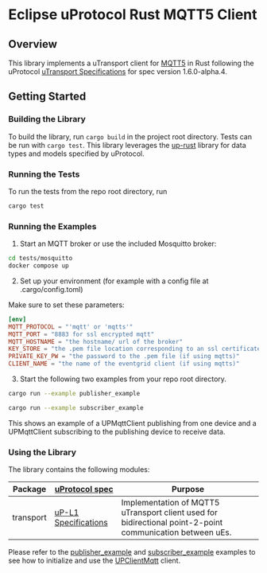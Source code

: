 # Eclipse uProtocol Rust MQTT5 Client

## Overview

This library implements a uTransport client for [MQTT5](https://github.com/eclipse-uprotocol/up-spec/blob/v1.6.0-alpha.4/up-l1/mqtt_5.adoc) in Rust following the uProtocol [uTransport Specifications](https://github.com/eclipse-uprotocol/uprotocol-spec/blob/main/up-l1/README.adoc) for spec version 1.6.0-alpha.4.

## Getting Started

### Building the Library

To build the library, run `cargo build` in the project root directory. Tests can be run with `cargo test`. This library leverages the [up-rust](https://github.com/eclipse-uprotocol/up-rust/tree/main) library for data types and models specified by uProtocol.

### Running the Tests

To run the tests from the repo root directory, run
```bash
cargo test
```

### Running the Examples

1. Start an MQTT broker or use the included Mosquitto broker:
```bash
cd tests/mosquitto
docker compose up
```

2. Set up your environment (for example with a config file at .cargo/config.toml)

Make sure to set these parameters:
```toml
[env]
MQTT_PROTOCOL = "'mqtt' or 'mqtts'"
MQTT_PORT = "8883 for ssl encrypted mqtt"
MQTT_HOSTNAME = "the hostname/ url of the broker"
KEY_STORE = "the .pem file location corresponding to an ssl certificate (if using mqtts)"
PRIVATE_KEY_PW = "the password to the .pem file (if using mqtts)"
CLIENT_NAME = "the name of the eventgrid client (if using mqtts)"
```

3. Start the following two examples from your repo root directory.

```bash
cargo run --example publisher_example
```

```bash
cargo run --example subscriber_example
```

This shows an example of a UPMqttClient publishing from one device and a UPMqttClient subscribing to the publishing device to receive data.

### Using the Library

The library contains the following modules:

Package | [uProtocol spec](https://github.com/eclipse-uprotocol/uprotocol-spec) | Purpose
---|---|---
transport | [uP-L1 Specifications](https://github.com/eclipse-uprotocol/uprotocol-spec/blob/main/up-l1/README.adoc) | Implementation of MQTT5 uTransport client used for bidirectional point-2-point communication between uEs.

Please refer to the [publisher_example](/examples/publisher_example.rs) and [subscriber_example](/examples/subscriber_example.rs) examples to see how to initialize and use the [UPClientMqtt](/src/transport.rs) client.
